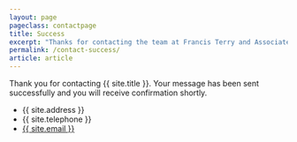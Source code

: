 ```yaml
---
layout: page
pageclass: contactpage
title: Success
excerpt: "Thanks for contacting the team at Francis Terry and Associates"
permalink: /contact-success/
article: article
---
```


<p>
Thank you for contacting {{ site.title }}.  Your message has been sent successfully and you will receive confirmation shortly.
</p>

<ul class="contact-list">
	<li class="contact-address">{{ site.address }}</li>
	<li class="contact-tel">{{ site.telephone }}</li>
	<li class="contact-email"><a href="mailto:{{ site.email }}">{{ site.email }}</a></li>
</ul>